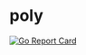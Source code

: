 # poly

[![Go Report Card](https://goreportcard.com/badge/github.com/do87/poly/src)](https://goreportcard.com/report/github.com/do87/poly/src)